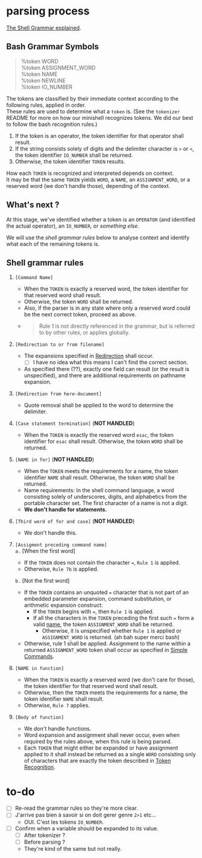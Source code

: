 # parsing process

[The Shell Grammar explained](https://pubs.opengroup.org/onlinepubs/9699919799/utilities/V3_chap02.html#tag_18_100).

## Bash Grammar Symbols

> %token  WORD  
> %token  ASSIGNMENT_WORD  
> %token  NAME  
> %token  NEWLINE  
> %token  IO_NUMBER  

The tokens are classified by their immediate context according to the following rules, applied in order.  
These rules are used to determine what a `token` is. (See the `tokenizer` README for more on how our minishell recognizes tokens. We did our best to follow the bash recognition rules.)  

1. If the token is an operator, the token identifier for that operator shall result.
2. If the string consists solely of digits and the delimiter character is `>` or `<`, the token identifier `IO_NUMBER` shall be returned.
3. Otherwise, the token identifier `TOKEN` results.

How each `TOKEN` is recognized and interpreted depends on context.  
It may be that the same `TOKEN` yields `WORD`, a `NAME`, an `ASSIGNMENT_WORD`, or a reserved word (we don't handle those), depending of the context.  

## What's next ?

At this stage, we've identified whether a token is an `OPERATOR` (and identified the actual operator), an `IO_NUMBER`, or *something else*.

We will use the *shell grammar rules* below to analyse context and identify what each of the remaining tokens is.

## Shell grammar rules

1. `[Command Name]`
    - When the `TOKEN` is exactly a reserved word, the token identifier for that reserved word shall result.
    - Otherwise, the token `WORD` shall be returned.
    - Also, if the parser is in any state where only a reserved word could be the next correct token, proceed as above.
    - > Rule 1 is not directly referenced in the grammar, but is referred to by other rules, or applies globally.
2. `[Redirection to or from filename]`
    - The expansions specified in [Redirection](https://pubs.opengroup.org/onlinepubs/9699919799/utilities/V3_chap02.html#tag_18_07) shall occur.
      - [ ] I have no idea what this means I can't find the correct section.
    - As specified there (??), exactly one field can result (or the result is unspecified), and there are additional requirements on pathname expansion.
3. `[Redirection from here-document]`
   - Quote removal shall be applied to the word to determine the delimiter.
4. `[Case statement termination]` (**NOT HANDLED**)
   - When the `TOKEN` is exactly the reserved word `esac`, the token identifier for `esac` shall result. Otherwise, the token `WORD` shall be returned.
5. `[NAME in for]` (**NOT HANDLED**)
   - When the `TOKEN` meets the requirements for a name, the token identifier `NAME` shall result. Otherwise, the token `WORD` shall be returned.
   - Name requirements: In the shell command language, a word consisting solely of underscores, digits, and alphabetics from the portable character set. The first character of a name is not a digit.
   - **We don't handle for statements.**
6. `[Third word of for and case]` (**NOT HANDLED**)
   - We don't handle this.
7. `[Assigment preceding command name]`  
   `a.` [When the first word]
      - If the `TOKEN` does not contain the character `=`, `Rule 1` is applied.
      - Otherwise, `Rule 7b` is applied.  
   
   `b.` [Not the first word]
      - If the `TOKEN` contains an unquoted `=` character that is not part of an embedded parameter expansion, command substitution, or arithmetic expansion construct:
        - If the `TOKEN` begins with `=`, then `Rule 1` is applied.
        - If all the characters in the `TOKEN` preceding the first such `=` form a valid [name](https://pubs.opengroup.org/onlinepubs/9699919799/basedefs/V1_chap03.html#tag_03_235), the token `ASSIGNMENT_WORD` shall be returned.
          - Otherwise, it is unspecified whether `Rule 1` is applied or `ASSIGNMENT_WORD` is returned. (ah bah super merci bash)
      - Otherwise, rule 1 shall be applied.
    Assignment to the name within a returned `ASSIGNMENT_WORD` token shall occur as specified in [Simple Commands](https://pubs.opengroup.org/onlinepubs/9699919799/utilities/V3_chap02.html#tag_18_09_01).
8. `[NAME in function]`
   - When the `TOKEN` is exactly a reserved word (we don't care for those), the token identifier for that reserved word shall result.
   - Otherwise, then the `TOKEN` meets the requirements for a name, the token identifier `NAME` shall result.
   - Otherwise, `Rule 7` applies.
9. `[Body of function]`
   - We don't handle functions.
   - Word expansion and assignment shall never occur, even when required by the rules above, when this rule is being parsed.
   - Each `TOKEN` that might either be expanded or have assignment applied to it shall instead be returned as a single `WORD` consisting only of characters that are exactly the token described in [Token Recognition](https://pubs.opengroup.org/onlinepubs/9699919799/utilities/V3_chap02.html#tag_18_03).

# to-do

- [ ] Re-read the grammar rules so they're more clear.
- [ ] J'arrive pas bien à savoir si on doit gerer genre `2>1` etc...
   - OUI. C'est les tokens `IO_NUMBER`. 
- [ ] Confirm when a variable should be expanded to its value.
    - [ ] After tokenizer ?
    - [ ] Before parsing ?
    - They're kind of the same but not really.
